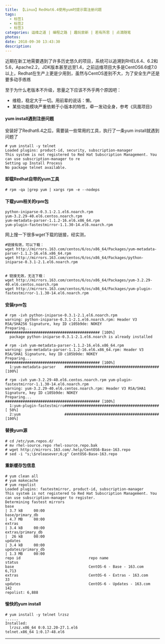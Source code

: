 ```yaml
---
title: 【Linux】RedHat6.4使用yum时提示需注册问题
tags:
  - 标签1
  - 标签2
  - 标签3
categories: 运维之道 | 编程之路 | 趣玩尝新 | 若有所思 | 点滴随笔
photos: 
date: 2018-09-30 13:43:30
description:
---
```


近期在新工地需要遇到了许多历史悠久的项目，系统可以追溯到RHEL6.4、6.2和5.6，Apache2.2，JDK版本甚至远至1.4，之前运维项目大多是CentOS6.6或7.0以上，Redhat在生产上更是少用到，虽然与CentOS差别不大，为了安全生产还是要多动手练练

至于为什么老版本不升级，思量之下应该不外乎两个原因吧：

* 维稳，稳定大于一切。用前辈的说话：懒。
* 某些功能模块严重依赖于小版本的特性，牵一发动全身，参考《凤凰项目》

#### yum install遇到注册问题

安装好了Redhat6.4之后，需要装一些常用的工具，执行了一条yum install就遇到问题了

    # yum install -y telnet
    Loaded plugins: product-id, security, subscription-manager
    This system is not registered to Red Hat Subscription Management. You can use subscription-manager to re
    Setting up Install Process
    No package telnet available.

<!--more-->

#### 卸载Redhat自带的yum工具

    # rpm -qa |grep yum | xargs rpm -e --nodeps

#### 下载yum相关的rpm包

    python-iniparse-0.3.1-2.1.el6.noarch.rpm
    yum-3.2.29-40.el6.centos.noarch.rpm
    yum-metadata-parser-1.1.2-16.el6.x86_64.rpm
    yum-plugin-fastestmirror-1.1.30-14.el6.noarch.rpm

网上搜一下很多wget下载的链接，经实测，


    #链接有效，可以下载：
    wget http://mirrors.163.com/centos/6/os/x86_64/Packages/yum-metadata-parser-1.1.2-16.el6.x86_64.rpm
    wget http://mirrors.163.com/centos/6/os/x86_64/Packages/python-iniparse-0.3.1-2.1.el6.noarch.rpm


    # 链接无效，无法下载：
    wget http://mirrors.163.com/centos/6/os/x86_64/Packages/yum-3.2.29-40.el6.centos.noarch.rpm
    wget http://mirrors.163.com/centos/6/os/x86_64/Packages/yum-plugin-fastestmirror-1.1.30-14.el6.noarch.rpm

#### 安装rpm包

    # rpm -ivh python-iniparse-0.3.1-2.1.el6.noarch.rpm 
    warning: python-iniparse-0.3.1-2.1.el6.noarch.rpm: Header V3 RSA/SHA256 Signature, key ID c105b9de: NOKEY
    Preparing...                ########################################### [100%]
      package python-iniparse-0.3.1-2.1.el6.noarch is already installed

    # rpm -ivh yum-metadata-parser-1.1.2-16.el6.x86_64.rpm 
    warning: yum-metadata-parser-1.1.2-16.el6.x86_64.rpm: Header V3 RSA/SHA1 Signature, key ID c105b9de: NOKEY
    Preparing...                ########################################### [100%]
      1:yum-metadata-parser    ########################################### [100%]

    # rpm -ivh yum-3.2.29-40.el6.centos.noarch.rpm yum-plugin-fastestmirror-1.1.30-14.el6.noarch.rpm 
    warning: yum-3.2.29-40.el6.centos.noarch.rpm: Header V3 RSA/SHA1 Signature, key ID c105b9de: NOKEY
    Preparing...                ########################################### [100%]
      1:yum-plugin-fastestmirro########################################### [ 50%]
      2:yum                    ########################################### [100%]

#### 替换yum源

    # cd /etc/yum.repos.d/
    # mv rhel-source.repo rhel-source.repo.bak
    # wget http://mirrors.163.com/.help/CentOS6-Base-163.repo
    # sed -i "s;\$releasever;6;g" CentOS6-Base-163.repo

#### 重新缓存包信息

    # yum clean all
    # yum makecache
    # yum repolist
    Loaded plugins: fastestmirror, product-id, subscription-manager
    This system is not registered to Red Hat Subscription Management. You can use subscription-manager to register.
    Determining fastest mirrors
    base                                                                            | 3.7 kB     00:00     
    base/primary_db                                                                 | 4.7 MB     00:00     
    extras                                                                          | 3.4 kB     00:00     
    extras/primary_db                                                               |  26 kB     00:00     
    updates                                                                         | 3.4 kB     00:00     
    updates/primary_db                                                              | 1.3 MB     00:00     
    repo id                               repo name                                                  status
    base                                  CentOS-6 - Base - 163.com                                  6,713
    extras                                CentOS-6 - Extras - 163.com                                   33
    updates                               CentOS-6 - Updates - 163.com                                 142
    repolist: 6,888

#### 愉快的yum install

    # yum install -y telnet lrzsz
    ......
    Installed:
      lrzsz.x86_64 0:0.12.20-27.1.el6                                                                           telnet.x86_64 1:0.17-48.el6       

---
